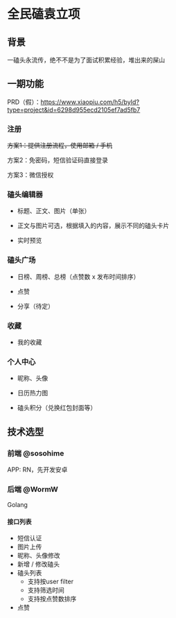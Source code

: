 # 全民磕袁立项

## 背景

一磕头永流传，绝不不是为了面试积累经验，堆出来的屎山

## 一期功能

PRD（假）：https://www.xiaopiu.com/h5/byId?type=project&id=6298d955ecd2105ef7ad5fb7

### 注册

<del>方案1：提供注册流程，使用邮箱 / 手机</del>

方案2：免密码，短信验证码直接登录

方案3：微信授权

### 磕头编辑器

- 标题、正文、图片（单张）

- 正文与图片可选，根据填入的内容，展示不同的磕头卡片

- 实时预览

### 磕头广场

- 日榜、周榜、总榜（点赞数 x 发布时间排序）

- 点赞

- 分享（待定）

### 收藏

- 我的收藏

### 个人中心

- 昵称、头像

- 日历热力图

- 磕头积分（兑换红包封面等）

## 技术选型

### 前端 @sosohime

APP: RN，先开发安卓

### 后端 @WormW

Golang

#### 接口列表

- 短信认证
- 图片上传
- 昵称、头像修改
- 新增 / 修改磕头
- 磕头列表
  - 支持按user filter
  - 支持筛选时间
  - 支持按点赞数排序
- 点赞
